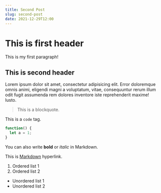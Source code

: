 ```yaml
---
title: Second Post
slug: second-post
date: 2021-12-29T12:00
---
```


# This is first header

This is my first paragraph!

## This is second header

Lorem ipsum dolor sit amet, consectetur adipisicing elit. Error doloremque omnis animi, eligendi magni a voluptatum, vitae, consequuntur rerum illum odit fugit assumenda rem dolores inventore iste reprehenderit maxime! Iusto.

> This is a blockquote.

This is a `code` tag.

```javascript
function() {
  let a = 1;
}
```

You can also write **bold** or _italic_ in Markdown.

This is [Markdown](https://www.markdownguide.org/) hyperlink.

1. Ordered list 1
2. Ordered list 2

-   Unordered list 1
-   Unordered list 2